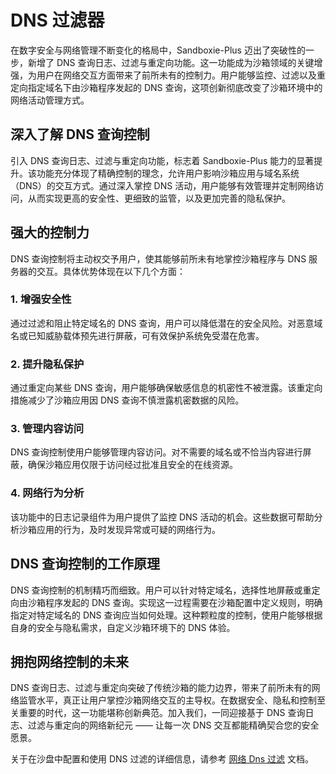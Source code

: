 # DNS 过滤器

在数字安全与网络管理不断变化的格局中，Sandboxie-Plus 迈出了突破性的一步，新增了 DNS 查询日志、过滤与重定向功能。这一功能成为沙箱领域的关键增强，为用户在网络交互方面带来了前所未有的控制力。用户能够监控、过滤以及重定向指定域名下由沙箱程序发起的 DNS 查询，这项创新彻底改变了沙箱环境中的网络活动管理方式。

## 深入了解 DNS 查询控制

引入 DNS 查询日志、过滤与重定向功能，标志着 Sandboxie-Plus 能力的显著提升。该功能充分体现了精确控制的理念，允许用户影响沙箱应用与域名系统（DNS）的交互方式。通过深入掌控 DNS 活动，用户能够有效管理并定制网络访问，从而实现更高的安全性、更细致的监管，以及更加完善的隐私保护。

## 强大的控制力

DNS 查询控制将主动权交予用户，使其能够前所未有地掌控沙箱程序与 DNS 服务器的交互。具体优势体现在以下几个方面：

### 1. 增强安全性

通过过滤和阻止特定域名的 DNS 查询，用户可以降低潜在的安全风险。对恶意域名或已知威胁载体预先进行屏蔽，可有效保护系统免受潜在危害。

### 2. 提升隐私保护

通过重定向某些 DNS 查询，用户能够确保敏感信息的机密性不被泄露。该重定向措施减少了沙箱应用因 DNS 查询不慎泄露机密数据的风险。

### 3. 管理内容访问

DNS 查询控制使用户能够管理内容访问。对不需要的域名或不恰当内容进行屏蔽，确保沙箱应用仅限于访问经过批准且安全的在线资源。

### 4. 网络行为分析

该功能中的日志记录组件为用户提供了监控 DNS 活动的机会。这些数据可帮助分析沙箱应用的行为，及时发现异常或可疑的网络行为。

## DNS 查询控制的工作原理

DNS 查询控制的机制精巧而细致。用户可以针对特定域名，选择性地屏蔽或重定向由沙箱程序发起的 DNS 查询。实现这一过程需要在沙箱配置中定义规则，明确指定对特定域名的 DNS 查询应当如何处理。这种颗粒度的控制，使用户能够根据自身的安全与隐私需求，自定义沙箱环境下的 DNS 体验。

## 拥抱网络控制的未来

DNS 查询日志、过滤与重定向突破了传统沙箱的能力边界，带来了前所未有的网络监管水平，真正让用户掌控沙箱网络交互的主导权。在数据安全、隐私和控制至关重要的时代，这一功能堪称创新典范。加入我们，一同迎接基于 DNS 查询日志、过滤与重定向的网络新纪元 —— 让每一次 DNS 交互都能精确契合您的安全愿景。

关于在沙盘中配置和使用 DNS 过滤的详细信息，请参考 [网络 Dns 过滤](../Content/NetworkDnsFilter.md) 文档。